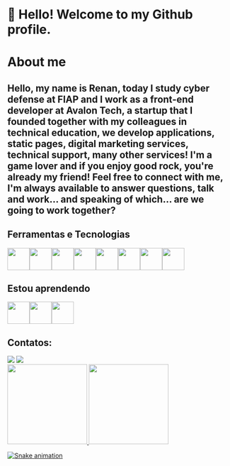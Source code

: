 # 👋 Hello! Welcome to my Github profile.

# About me
## Hello, my name is Renan, today I study cyber defense at FIAP and I work as a front-end developer at Avalon Tech, a startup that I founded together with my colleagues in technical education, we develop applications, static pages, digital marketing services, technical support, many other services! I'm a game lover and if you enjoy good rock, you're already my friend! Feel free to connect with me, I'm always available to answer questions, talk and work... and speaking of which... are we going to work together?

## Ferramentas e Tecnologias
<img src="https://cdn.jsdelivr.net/gh/devicons/devicon/icons/html5/html5-original-wordmark.svg" width="50" height="50" /><img src="https://cdn.jsdelivr.net/gh/devicons/devicon/icons/css3/css3-original-wordmark.svg" width="50" height="50" /><img src="https://cdn.jsdelivr.net/gh/devicons/devicon/icons/javascript/javascript-original.svg" width="50" height="50" /><img src="https://cdn.jsdelivr.net/gh/devicons/devicon/icons/python/python-original-wordmark.svg" width="50" height="50" /><img src="https://cdn.jsdelivr.net/gh/devicons/devicon/icons/linux/linux-original.svg" width="50" height="50" /><img src="https://cdn.jsdelivr.net/gh/devicons/devicon/icons/photoshop/photoshop-line.svg" width="50" height="50" /><img src="https://cdn.jsdelivr.net/gh/devicons/devicon/icons/git/git-original-wordmark.svg" width="50" height="50" /><img src="https://cdn.jsdelivr.net/gh/devicons/devicon/icons/bootstrap/bootstrap-original-wordmark.svg" width="50" height="50" />

## Estou aprendendo
<img src="https://cdn.jsdelivr.net/gh/devicons/devicon/icons/django/django-plain-wordmark.svg" width="50" height="50" /><img src="https://cdn.jsdelivr.net/gh/devicons/devicon/icons/laravel/laravel-plain-wordmark.svg" width="50" height="50" /><img src="https://cdn.jsdelivr.net/gh/devicons/devicon/icons/azure/azure-original-wordmark.svg" width="50" height="50" />

## Contatos:

<div>
<a href = "mailto:renan.dias0871@gmail.com"><img src="https://img.shields.io/badge/Gmail-D14836?style=for-the-badge&logo=gmail&logoColor=white" target="_blank"></a>
<a href="https://www.linkedin.com/in/renan-dias-da-costa-563830264/" target="_blank"><img src="https://img.shields.io/badge/-LinkedIn-%230077B5?style=for-the-badge&logo=linkedin&logoColor=white" target="_blank"></a>   
</div>
<!--
<a href="https://www.youtube.com/seu-canal-youtube-aqui" target="_blank"><img src="https://img.shields.io/badge/YouTube-FF0000?style=for-the-badge&logo=youtube&logoColor=white" target="_blank"></a>
<a href="https://instagram.com/seu-usuário-instagram-aqui" target="_blank"><img src="https://img.shields.io/badge/-Instagram-%23E4405F?style=for-the-badge&logo=instagram&logoColor=white" target="_blank"></a>
<a href="https://www.twitch.tv/seu-usuário-aqui" target="_blank"><img src="https://img.shields.io/badge/Twitch-9146FF?style=for-the-badge&logo=twitch&logoColor=white" target="_blank"></a>
-->

<div>
<a href="https://github.com/WHrez1ns">
<img height="180em" src="https://github-readme-stats.vercel.app/api/top-langs/?username=WHrez1ns&layout=compact&langs_count=7&theme=dracula"/>
<img height="180em" src="https://github-readme-stats.vercel.app/api?username=WHrez1ns&show_icons=true&theme=dracula&include_all_commits=true&count_private=true"/>
</div>

![Snake animation](https://github.com/WHrez1ns/WHrez1ns/blob/output/github-contribution-grid-snake.svg)
